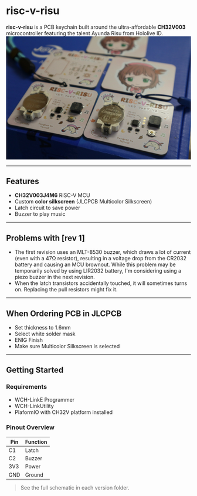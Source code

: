 # risc-v-risu

**risc-v-risu** is a PCB keychain built around the ultra-affordable **CH32V003** microcontroller featuring the talent Ayunda Risu from Hololive ID. 
![risc-v-risu PCB](./images/thumbnail.JPG)

---

## Features

- **CH32V003J4M6** RISC-V MCU
- Custom **color silkscreen** (JLCPCB Multicolor Silkscreen)
- Latch circuit to save power
- Buzzer to play music

---

## Problems with [rev 1]

- The first revision uses an MLT-8530 buzzer, which draws a lot of current (even with a 47Ω resistor), resulting in a voltage drop from the CR2032 battery and causing an MCU brownout. While this problem may be temporarily solved by using LIR2032 battery, I'm considering using a piezo buzzer in the next revision.
- When the latch transistors accidentally touched, it will sometimes turns on. Replacing the pull resistors might fix it.

---

## When Ordering PCB in JLCPCB

- Set thickness to 1.6mm
- Select white solder mask
- ENIG Finish
- Make sure Multicolor Silkscreen is selected

---

## Getting Started

### Requirements

- WCH-LinkE Programmer
- WCH-LinkUtility
- PlaformIO with CH32V platform installed

### Pinout Overview

| Pin | Function     |
|-----|--------------|
| C1  | Latch        |
| C2  | Buzzer       |
| 3V3 | Power        |
| GND | Ground       |

> See the full schematic in each version folder.
